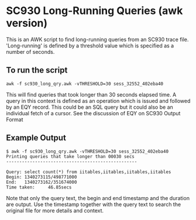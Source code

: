 # SC930 Long-Running Queries (awk version)

This is an AWK script to find long-running queries from an SC930 trace file.  'Long-running' is defined by a threshold value which is specified as a number of seconds.

## To run the script

    awk -f sc930_long_qry.awk -vTHRESHOLD=30 sess_32552_402eba40

This will find queries that took longer than 30 seconds elapsed time. A query in this context is defined as an operation which is issued and followed by an EQY record. This could be an SQL query but it could also be an individual fetch of a cursor. See the discussion of EQY on SC930 Output Format

## Example Output

    $ awk -f sc930_long_qry.awk -vTHRESHOLD=30 sess_32552_402eba40
    Printing queries that take longer than 00030 secs
    --------------------------------------------------
    
    Query: select count(*) from iitables,iitables,iitables,iitables
    Begin: 1340273115/498771000
    End:   1340273162/351674000
    Time taken:     46.85secs

Note that only the query text, the begin and end timestamp and the duration are output. Use the timestamp together with the query text to search the original file for more details and context.
